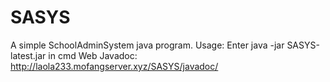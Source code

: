 # SASYS
A simple SchoolAdminSystem java program.
Usage: Enter java -jar SASYS-latest.jar in cmd
Web Javadoc: http://laola233.mofangserver.xyz/SASYS/javadoc/
